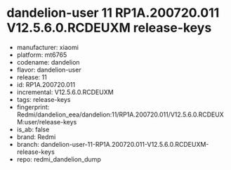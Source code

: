 # dandelion-user 11 RP1A.200720.011 V12.5.6.0.RCDEUXM release-keys
- manufacturer: xiaomi
- platform: mt6765
- codename: dandelion
- flavor: dandelion-user
- release: 11
- id: RP1A.200720.011
- incremental: V12.5.6.0.RCDEUXM
- tags: release-keys
- fingerprint: Redmi/dandelion_eea/dandelion:11/RP1A.200720.011/V12.5.6.0.RCDEUXM:user/release-keys
- is_ab: false
- brand: Redmi
- branch: dandelion-user-11-RP1A.200720.011-V12.5.6.0.RCDEUXM-release-keys
- repo: redmi_dandelion_dump
